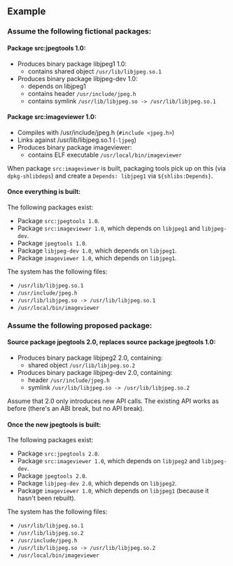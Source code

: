 Example
-------

### Assume the following fictional packages:

#### Package src:jpegtools 1.0:

 * Produces binary package libjpeg1 1.0:
   - contains shared object `/usr/lib/libjpeg.so.1`
 * Produces binary package libjpeg-dev 1.0:
   - depends on libjpeg1
   - contains header `/usr/include/jpeg.h`
   - contains symlink `/usr/lib/libjpeg.so -> /usr/lib/libjpeg.so.1`

#### Package src:imageviewer 1.0:

 * Compiles with /usr/include/jpeg.h (`#include <jpeg.h>`)
 * Links against /usr/lib/libjpeg.so.1 (`-ljpeg`)
 * Produces binary package imageviewer:
   - contains ELF executable `/usr/local/bin/imageviewer`

When package `src:imageviewer` is built, packaging tools pick up on this (via `dpkg-shlibdeps`) and create a `Depends: libjpeg1` via `${shlibs:Depends}`.

#### Once everything is built:

The following packages exist:

 * Package `src:jpegtools 1.0`.
 * Package `src:imageviewer 1.0`, which depends on `libjpeg1` and `libjpeg-dev`.
 * Package `jpegtools 1.0`.
 * Package `libjpeg-dev 1.0`, which depends on `libjpeg1`.
 * Package `imageviewer 1.0`, which depends on `libjpeg1`.

The system has the following files:

 * `/usr/lib/libjpeg.so.1`
 * `/usr/include/jpeg.h`
 * `/usr/lib/libjpeg.so -> /usr/lib/libjpeg.so.1`
 * `/usr/local/bin/imageviewer`


### Assume the following proposed package:

#### Source package jpegtools 2.0, replaces source package jpegtools 1.0:

 * Produces binary package libjpeg2 2.0, containing:
   - shared object `/usr/lib/libjpeg.so.2`
 * Produces binary package libjpeg-dev 2.0, containing:
   - header `/usr/include/jpeg.h`
   - symlink `/usr/lib/libjpeg.so -> /usr/lib/libjpeg.so.2`

Assume that 2.0 only introduces new API calls. The existing API works as before (there's an ABI break, but no API break).

#### Once the new jpegtools is built:

The following packages exist:

 * Package `src:jpegtools 2.0`.
 * Package `src:imageviewer 1.0`, which depends on `libjpeg2` and `libjpeg-dev`.
 * Package `jpegtools 2.0`.
 * Package `libjpeg-dev 2.0`, which depends on `libjpeg2`.
 * Package `imageviewer 1.0`, which depends on `libjpeg1` (because it hasn't been rebuilt).

The system has the following files:

 * `/usr/lib/libjpeg.so.1`
 * `/usr/lib/libjpeg.so.2`
 * `/usr/include/jpeg.h`
 * `/usr/lib/libjpeg.so -> /usr/lib/libjpeg.so.2`
 * `/usr/local/bin/imageviewer`
